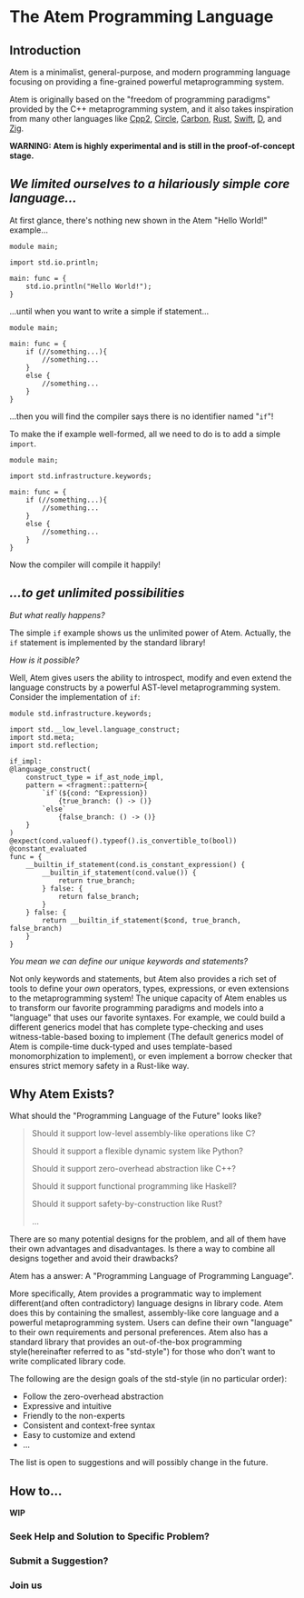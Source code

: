 # The Atem Programming Language

## Introduction

Atem is a minimalist, general-purpose, and modern programming language focusing on providing a fine-grained powerful metaprogramming system.

Atem is originally based on the "freedom of programming paradigms" provided by the C++ metaprogramming system, and it also takes inspiration from many other languages like [Cpp2](https://github.com/hsutter/cppfront), [Circle](circle-lang.org), [Carbon](https://github.com/carbon-language/carbon-lang), [Rust](https://www.rust-lang.org/), [Swift](https://www.swift.org/documentation/), [D](https://dlang.org/), and [Zig](https://ziglang.org/).

**WARNING: Atem is highly experimental and is still in the proof-of-concept stage.**

## *We limited ourselves to a hilariously simple core language...*

At first glance, there's nothing new shown in the Atem "Hello World!" example...

```atem
module main;

import std.io.println;

main: func = {
	std.io.println("Hello World!");
}
```

...until when you want to write a simple if statement...

```atem
module main;

main: func = {
	if (//something...){
		//something...
	} 
	else {
		//something...
	}
}
```

...then you will find the compiler says there is no identifier named "`if`"!

To make the if example well-formed, all we need to do is to add a simple `import`.

```atem
module main;

import std.infrastructure.keywords;

main: func = {
	if (//something...){
		//something...
	} 
	else {
		//something...
	}
}
```

Now the compiler will compile it happily!

## *...to get unlimited possibilities*

*But what really happens?*

The simple `if` example shows us the unlimited power of Atem. Actually, the `if` statement is implemented by the standard library!

*How is it possible?*

Well, Atem gives users the ability to introspect, modify and even extend the language constructs by a powerful AST-level metaprogramming system. Consider the implementation of `if`:

```atem
module std.infrastructure.keywords;

import std.__low_level.language_construct;
import std.meta;
import std.reflection;

if_impl: 
@language_construct(
    construct_type = if_ast_node_impl,
    pattern = <fragment::pattern>{
        `if`(${cond: ^Expression})
            {true_branch: () -> ()}
        `else`
            {false_branch: () -> ()}
    }
) 
@expect(cond.valueof().typeof().is_convertible_to(bool))
@constant_evaluated
func = {
    __builtin_if_statement(cond.is_constant_expression() {
        __builtin_if_statement(cond.value()) {
            return true_branch;
        } false: {
            return false_branch;
        }
    } false: {
        return __builtin_if_statement($cond, true_branch, false_branch)
    }
}
```

*You mean we can define our unique keywords and statements?*

Not only keywords and statements, but Atem also provides a rich set of tools to define your *own* operators, types, expressions, or even extensions to the metaprogramming system! The unique capacity of Atem enables us to transform our favorite programming paradigms and models into a "language" that uses our favorite syntaxes. For example, we could build a different generics model that has complete type-checking and uses witness-table-based boxing to implement (The default generics model of Atem is compile-time duck-typed and uses template-based monomorphization to implement), or even implement a borrow checker that ensures strict memory safety in a Rust-like way.

## Why Atem Exists?

What should the "Programming Language of the Future" looks like?

> Should it support low-level assembly-like operations like C?
>
> Should it support a flexible dynamic system like Python?
>
> Should it support zero-overhead abstraction like C++?
>
> Should it support functional programming like Haskell?
>
> Should it support safety-by-construction like Rust?
>
> ...

There are so many potential designs for the problem, and all of them have their own advantages and disadvantages. Is there a way to combine all designs together and avoid their drawbacks?

Atem has a answer: A "Programming Language of Programming Language".

More specifically, Atem provides a programmatic way to implement different(and often contradictory) language designs in library code. Atem does this by containing the smallest, assembly-like core language and a powerful metaprogramming system. Users can define their own "language" to their own requirements and personal preferences. Atem also has a standard library that provides an out-of-the-box programming style(hereinafter referred to as "std-style") for those who don't want to write complicated library code.

The following are the design goals of the std-style (in no particular order):

* Follow the zero-overhead abstraction
* Expressive and intuitive
* Friendly to the non-experts
* Consistent and context-free syntax
* Easy to customize and extend
* ...

The list is open to suggestions and will possibly change in the future.

## How to...

**WIP**

### Seek Help and Solution to Specific Problem?

### Submit a Suggestion?

### Join us

